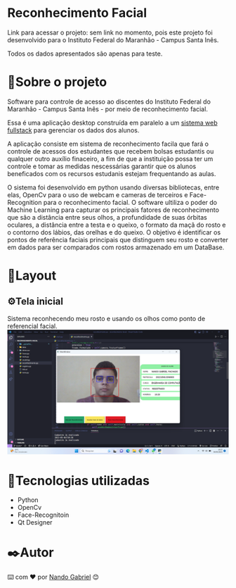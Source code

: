 # Reconhecimento Facial

Link para acessar o projeto: sem link no momento, pois este projeto foi desenvolvido para o Instituto Federal do Maranhão - Campus Santa Inês.

Todos os dados apresentados são apenas para teste.

# 🚀Sobre o projeto
Software para controle de acesso ao discentes do Instituto Federal do Maranhão - Campus Santa Inês - por meio de reconhecimento facial. 

Essa é uma aplicação desktop construída em paralelo a um [sistema web fullstack](https://github.com/engnandogabriel/frontend-fapema) para gerenciar os dados dos alunos.

A aplicação consiste em sistema de reconhecimento facila que fará o controle de acessos dos estudantes que recebem bolsas estudantis ou qualquer outro auxílio finaceiro, 
a fim de que a instituição possa ter um controle e tomar as medidas nescessárias garantir que os alunos beneficados com os recursos estudanis estejam frequentando as aulas.

O sistema foi desenvolvido em python usando diversas bibliotecas, entre elas, OpenCv para o uso de webcam e cameras de terceiros e Face-Recognition para o reconhecimento facial.
O software ultiliza o poder do Machine Learning para capturar os principais fatores de reconhecimento que são a distância entre seus olhos, a profundidade de suas órbitas oculares, a distância entre a 
testa e o queixo, o formato da maçã do rosto e o contorno dos lábios, das orelhas e do queixo. O objetivo é identificar os pontos de referência faciais principais que 
distinguem seu rosto e converter em dados para ser comparados com rostos armazenado em um DataBase.

# 🎁Layout
## ⚙️Tela inicial

Sistema reconhecendo meu rosto e usando os olhos como ponto de referencial facial.
![tela inicial](https://github.com/engnandogabriel/reconhecimento-facial/blob/master/print.png)


# 🔧Tecnologias utilizadas
- Python
- OpenCv
- Face-Recognitoin
- Qt Designer

# ✒️Autor

⌨️ com ❤️ por [Nando Gabriel](https://github.com/engnandogabriel/) 😊

